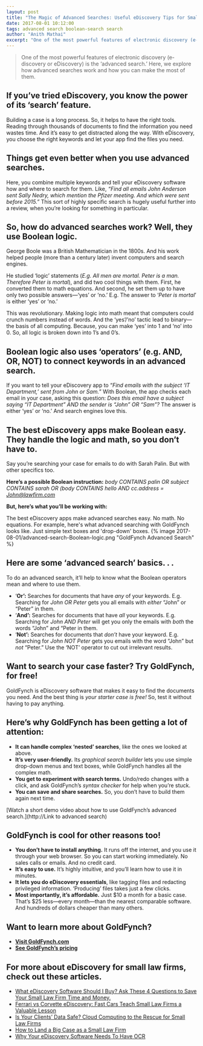 ```yaml
---
layout: post
title: "The Magic of Advanced Searches: Useful eDiscovery Tips for Small Law Firms"
date: 2017-08-01 10:12:00
tags: advanced search boolean-search search
author: "Anith Mathai"
excerpt: "One of the most powerful features of electronic discovery (e-discovery or eDiscovery) is the ‘advanced search.’ Here, we explore how advanced searches work and how you can make the most of them."
---
```


> One of the most powerful features of electronic discovery (e-discovery or eDiscovery) is the ‘advanced search.’ Here, we explore how advanced searches work and how you can make the most of them.

## If you’ve tried eDiscovery, you know the power of its ‘search’ feature. 

Building a case is a long process. So, it helps to have the right tools. Reading through thousands of documents to find the information you need wastes time. And it’s easy to get distracted along the way. With eDiscovery, you choose the right keywords and let your app find the files you need. 

## Things get even better when you use advanced searches.

Here, you combine multiple keywords and tell your eDiscovery software how and where to search for them. Like, *“Find all emails John Anderson sent Sally Nedry, which mention the Pfizer meeting. And which were sent before 2015.”* This sort of highly specific search is hugely useful further into a review, when you’re looking for something in particular.  

## So, how do advanced searches work? Well, they use Boolean logic.

George Boole was a British Mathematician in the 1800s. And his work helped people (more than a century later) invent computers and search engines. 

He studied ‘logic’ statements (*E.g. All men are mortal. Peter is a man. Therefore Peter is mortal*), and did two cool things with them. First, he converted them to math equations. And second, he set them up to have only two possible answers—‘yes’ or ‘no.’ E.g. The answer to ‘*Peter is mortal*’ is either ‘yes’ or ‘no.’ 

This was revolutionary. Making logic into math meant that computers could crunch numbers instead of words. And the ‘yes’/’no’ tactic lead to binary—the basis of all computing. Because, you can make ‘yes’ into 1 and ‘no’ into 0. So, all logic is broken down into 1’s and 0’s. 

## Boolean logic also uses ‘operators’ (e.g. AND, OR, NOT) to connect keywords in an advanced search. 

If you want to tell your eDiscovery app to “*Find emails with the subject ‘IT Department,’ sent from John or Sam.*” With Boolean, the app checks each email in your case, asking this question: *Does this email have a subject saying “IT Department” AND the sender is “John” OR “Sam”?* The answer is either ‘yes’ or ‘no.’ And search engines love this.  

## The best eDiscovery apps make Boolean easy. They handle the logic and math, so you don’t have to.  

Say you’re searching your case for emails to do with Sarah Palin. But with other specifics too.  

**Here’s a possible Boolean instruction:** 
*body CONTAINS palin OR subject CONTAINS sarah OR (body CONTAINS hello AND cc.address = John@lawfirm.com* 

**But, here’s what you’ll be working with:** 

The best eDiscovery apps make advanced searches easy. No math. No equations. For example, here's what advanced searching with GoldFynch looks like. Just simple text boxes and 'drop-down' boxes. {% image 2017-08-01/advanced-search-Boolean-logic.png "GoldFynch Advanced Search" %}

## Here are some ‘advanced search’ basics. . . 

To do an advanced search, it’ll help to know what the Boolean operators mean and where to use them.

- ‘**Or’:** Searches for documents that have *any* of your keywords. E.g. Searching for *John OR Peter* gets you all emails with *either* “John” or “Peter” in them. 
- ‘**And’:** Searches for documents that have *all* your keywords. E.g. Searching for *John AND Peter* will get you only the emails with *both* the words “John” and “Peter in them. 
- ‘**Not’:** Searches for documents that *don’t* have your keyword. E.g. Searching for *John NOT Peter* gets you emails with the word “John” but *not* “Peter.” Use the ‘NOT’ operator to cut out irrelevant results. 

## Want to search your case faster? Try GoldFynch, for free!

GoldFynch is eDiscovery software that makes it easy to find the documents you need. And the best thing is *your starter case is free!* So, test it without having to pay anything.   

## Here’s why GoldFynch has been getting a lot of attention:
- **It can handle complex ‘nested’ searches**, like the ones we looked at above.   
- **It’s very user-friendly.** Its *graphical search builder* lets you use simple drop-down menus and text boxes, while GoldFynch handles all the complex math.   
- **You get to experiment with search terms.** Undo/redo changes with a click, and ask GoldFynch’s *syntax checker* for help when you’re stuck. 
- **You can save and share searches.** So, you don’t have to build them again next time.  

[Watch a short demo video about how to use GoldFynch’s advanced search.](http://Link to advanced search) 

## GoldFynch is cool for other reasons too!
- **You don’t have to install anything.** It runs off the internet, and you use it through your web browser. So you can start working immediately. No sales calls or emails. And no credit card. 
- **It’s easy to use.** It’s highly intuitive, and you’ll learn how to use it in minutes. 
- **It lets you do eDiscovery essentials**, like tagging files and redacting privileged information. ‘Producing’ files takes just a few clicks. 
- **Most importantly, it’s affordable.** Just $10 a month for a basic case. That’s $25 less—every month—than the nearest comparable software. And hundreds of dollars cheaper than many others.

## Want to learn more about GoldFynch?
- [**Visit GoldFynch.com**](https://goldfynch.com/)
- [**See GoldFynch’s pricing**](https://goldfynch.com/pricing.html)

## For more about eDiscovery for small law firms, check out these articles.
- [What eDiscovery Software Should I Buy? Ask These 4 Questions to Save Your Small Law Firm Time and Money.](https://goldfynch.com/blog/2017/06/07/what-ediscovery-software-should-i-buy.html)
- [Ferrari vs Corvette eDiscovery: Fast Cars Teach Small Law Firms a Valuable Lesson](https://goldfynch.com/blog/2017/07/19/Ferrari-vs-Corvette-Ediscovery-Fast-Cars-Teach-Small-Law-Firms-a-Valuable-Lesson..html)
- [Is Your Clients’ Data Safe? Cloud Computing to the Rescue for Small Law Firms](https://goldfynch.com/blog/2017/06/06/is-your-clients-data-safe-cloud-computing-to-the-rescue-for-small-law-firms.html)
- [How to Land a Big Case as a Small Law Firm](https://goldfynch.com/blog/2017/05/16/how-to-land-a-big-case-as-a-small-law-firm.html)
- [Why Your eDiscovery Software Needs To Have OCR](https://goldfynch.com/blog/2016/12/20/why-your-e-discovery-software-needs-to-have-ocr.html)

